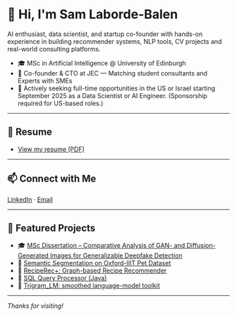 # 👋 Hi, I'm Sam Laborde-Balen

AI enthusiast, data scientist, and startup co-founder with hands-on experience in building recommender systems, NLP tools, CV projects and real-world consulting platforms.

- 🎓 MSc in Artificial Intelligence @ University of Edinburgh  
- 🚀 Co-founder & CTO at JEC — Matching student consultants and Experts with SMEs  
- 💼 Actively seeking full-time opportunities in the US or Israel starting September 2025 as a Data Scientist or AI Engineer. (Sponsorship required for US-based roles.)

---

## 📄 Resume

- [View my resume (PDF)](https://drive.google.com/file/d/1Vp8Y1u-ZIWaaIwIscMlhjZbtmQuy1jml/view?usp=sharing)

---

## 📫 Connect with Me

[LinkedIn](https://www.linkedin.com/in/sam-laborde-balen-1b3907236) · 
[Email](mailto:sam@laborde-balen.com)

---

## 🌟 Featured Projects

- 🎓 [MSc Dissertation – Comparative Analysis of GAN- and Diffusion-Generated Images for Generalizable Deepfake Detection](https://github.com/SamLB9/GAN-vs.-Diffusion-Images)
- 🐶 [Semantic Segmentation on Oxford-IIIT Pet Dataset](https://github.com/SamLB9/Semantic-Segmentation-on-the-Oxford-IIIT-Pet-Dataset)  
- 🔗 [RecipeRec+: Graph-based Recipe Recommender](https://github.com/SamLB9/AugmentedRecipeRecommendations)
- 🧠 [SQL Query Processor (Java)](https://github.com/SamLB9/Implementation-of-a-SQL-query-processor)
- 💬 [Trigram_LM: smoothed language-model toolkit](https://github.com/SamLB9/trigram_lm)

---

_Thanks for visiting!_

